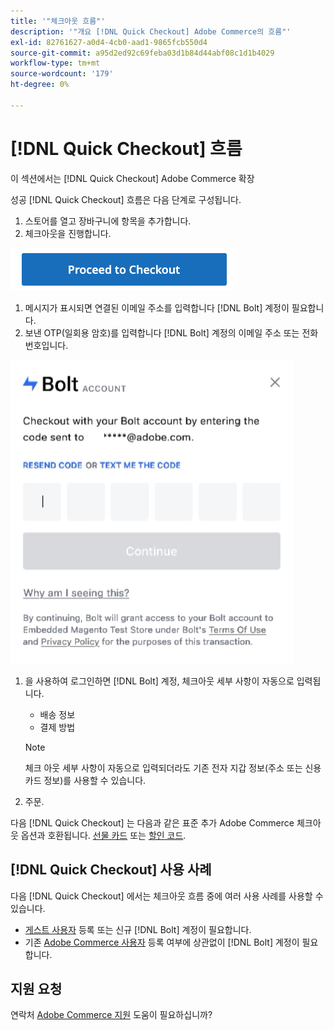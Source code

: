 ```yaml
---
title: '"체크아웃 흐름"'
description: '"개요 [!DNL Quick Checkout] Adobe Commerce의 흐름"'
exl-id: 82761627-a0d4-4cb0-aad1-9865fcb550d4
source-git-commit: a95d2ed92c69feba03d1b84d44abf08c1d1b4029
workflow-type: tm+mt
source-wordcount: '179'
ht-degree: 0%

---
```


# [!DNL Quick Checkout] 흐름

이 섹션에서는 [!DNL Quick Checkout] Adobe Commerce 확장

성공 [!DNL Quick Checkout] 흐름은 다음 단계로 구성됩니다.

1. 스토어를 열고 장바구니에 항목을 추가합니다.
1. 체크아웃을 진행합니다.

![체크아웃](assets/proceed-checkout.png)

1. 메시지가 표시되면 연결된 이메일 주소를 입력합니다 [!DNL Bolt] 계정이 필요합니다.
1. 보낸 OTP(일회용 암호)를 입력합니다 [!DNL Bolt] 계정의 이메일 주소 또는 전화 번호입니다.

![OTP 팝업](assets/pop-up.png)

1. 을 사용하여 로그인하면 [!DNL Bolt] 계정, 체크아웃 세부 사항이 자동으로 입력됩니다.

   - 배송 정보
   - 결제 방법

   >[!NOTE]
   >
   > 체크 아웃 세부 사항이 자동으로 입력되더라도 기존 전자 지갑 정보(주소 또는 신용 카드 정보)를 사용할 수 있습니다.

1. 주문.

다음 [!DNL Quick Checkout] 는 다음과 같은 표준 추가 Adobe Commerce 체크아웃 옵션과 호환됩니다. [선물 카드](https://docs.magento.com/user-guide/catalog/product-gift-card.html) 또는 [할인 코드](https://docs.magento.com/user-guide/marketing/price-rules-cart-coupon.html).

## [!DNL Quick Checkout] 사용 사례

다음 [!DNL Quick Checkout] 에서는 체크아웃 흐름 중에 여러 사용 사례를 사용할 수 있습니다.

- [게스트 사용자](../quick-checkout/checkout-bolt.md) 등록 또는 신규 [!DNL Bolt] 계정이 필요합니다.
- 기존 [Adobe Commerce 사용자](../quick-checkout/checkout-adobe-commerce.md) 등록 여부에 상관없이 [!DNL Bolt] 계정이 필요합니다.

## 지원 요청

연락처 [Adobe Commerce 지원](mailto:quick-checkout-support@adobe.com) 도움이 필요하십니까?
